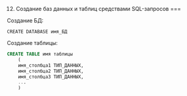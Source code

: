 12.	Создание баз данных и таблиц средствами SQL-запросов 
===

Создание БД:

```CREATE DATABASE имя_БД```

Создание таблицы:

```sql
CREATE TABLE имя таблицы
	(
	имя_столбца1 ТИП_ДАННЫХ,
	имя_столбца2 ТИП_ДАННЫХ,
	имя_столбца3 ТИП_ДАННЫХ,
	...
	)
```
